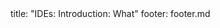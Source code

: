 <frontmatter>
title: "IDEs: Introduction: What"
footer: footer.md
</frontmatter>

<include src="unit-inPage-asFlat.md" boilerplate />